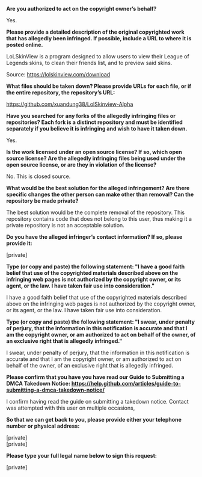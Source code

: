 **Are you authorized to act on the copyright owner’s behalf?** 

Yes.

**Please provide a detailed description of the original copyrighted work that has allegedly been infringed. If possible, include a URL to where it is posted online.** 

LoLSkinView is a program designed to allow users to view their League of Legends skins, to clean their friends list, and to preview said skins.

Source: https://lolskinview.com/download

**What files should be taken down? Please provide URLs for each file, or if the entire repository, the repository’s URL:**

https://github.com/xuandung38/LolSkinview-Alpha

**Have you searched for any forks of the allegedly infringing files or repositories? Each fork is a distinct repository and must be identified separately if you believe it is infringing and wish to have it taken down.** 

Yes.

**Is the work licensed under an open source license? If so, which open source license? Are the allegedly infringing files being used under the open source license, or are they in violation of the license?** 

No. This is closed source.

**What would be the best solution for the alleged infringement? Are there specific changes the other person can make other than removal? Can the repository be made private?** 

The best solution would be the complete removal of the repository. This repository contains code that does not belong to this user, thus making it a private repository is not an acceptable solution.

**Do you have the alleged infringer’s contact information? If so, please provide it:** 

[private]

**Type (or copy and paste) the following statement: "I have a good faith belief that use of the copyrighted materials described above on the infringing web pages is not authorized by the copyright owner, or its agent, or the law. I have taken fair use into consideration."** 

I have a good faith belief that use of the copyrighted materials described above on the infringing web pages is not authorized by the copyright owner, or its agent, or the law. I have taken fair use into consideration.

**Type (or copy and paste) the following statement: "I swear, under penalty of perjury, that the information in this notification is accurate and that I am the copyright owner, or am authorized to act on behalf of the owner, of an exclusive right that is allegedly infringed."**

I swear, under penalty of perjury, that the information in this notification is accurate and that I am the copyright owner, or am authorized to act on behalf of the owner, of an exclusive right that is allegedly infringed.

**Please confirm that you have you have read our Guide to Submitting a DMCA Takedown Notice: https://help.github.com/articles/guide-to-submitting-a-dmca-takedown-notice/** 

I confirm having read the guide on submitting a takedown notice. Contact was attempted with this user on multiple occasions,

**So that we can get back to you, please provide either your telephone number or physical address:** 

[private]  
[private]

**Please type your full legal name below to sign this request:** 

[private]
